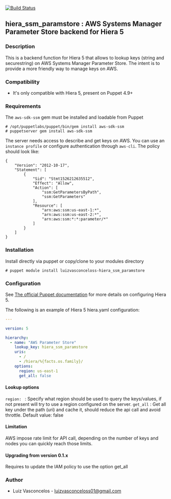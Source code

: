 [![Build Status](https://travis-ci.org/luizvasconceloss/hiera-ssm-paramstore.svg?branch=master)](https://travis-ci.org/luizvasconceloss/hiera-ssm-paramstore)

## hiera_ssm_paramstore : AWS Systems Manager Parameter Store backend for Hiera 5

### Description

This is a backend function for Hiera 5 that allows to lookup keys (string and securestring) on AWS Systems Manager Parameter Store.  The intent is to provide a more friendly way to manage keys on AWS.

### Compatibility

* It's only compatible with Hiera 5, present on Puppet 4.9+

### Requirements

The `aws-sdk-ssm` gem must be installed and loadable from Puppet

```
# /opt/puppetlabs/puppet/bin/gem install aws-sdk-ssm
# puppetserver gem install aws-sdk-ssm
```

The server needs access to describe and get keys on AWS. You can use an `instance profile` or configure authentication through `aws-cli`. The policy should look like:

```
{
    "Version": "2012-10-17",
    "Statement": [
        {
            "Sid": "Stmt1526212635512",
            "Effect": "Allow",
            "Action": [
                "ssm:GetParametersByPath",
                "ssm:GetParameters"
            ],
            "Resource": [
                "arn:aws:ssm:us-east-1:*",
                "arn:aws:ssm:us-east-2:*",
                "arn:aws:ssm:*:*:parameter/*"
            ]
        }
    ]
}
```

### Installation

Install directly via puppet or copy/clone to your modules directory

```
# puppet module install luizvasconceloss-hiera_ssm_paramstore
```

### Configuration

See [The official Puppet documentation](https://docs.puppet.com/puppet/4.9/hiera_intro.html) for more details on configuring Hiera 5.

The following is an example of Hiera 5 hiera.yaml configuration:

```yaml
---

version: 5

hierarchy:
  - name: "AWS Parameter Store"
    lookup_key: hiera_ssm_paramstore
    uris:
      - /
      - /hiera/%{facts.os.family}/
    options:
      region: us-east-1
      get_all: false
```


#### Lookup options

`region: ` : Specify what region should be used to query the keys/values, if not present will try to use a region configured on the server.
`get_all` : Get all key under the path (uri) and cache it, should reduce the api call and avoid throttle. Default value: false

#### Limitation

AWS impose rate limit for API call, depending on the number of keys and nodes you can quickly reach those limits.

#### Upgrading from version 0.1.x

Requires to update the IAM policy to use the option get_all

### Author

* Luiz Vasconcelos - luizvasconceloss01@gmail.com
